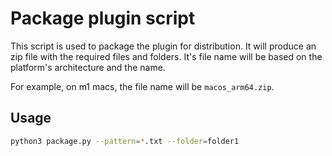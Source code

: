 # Package plugin script

This script is used to package the plugin for distribution. It will produce an zip file with the 
required files and folders. It's file name will be based on the platform's architecture and the
name.

For example, on m1 macs, the file name will be `macos_arm64.zip`.

## Usage

```bash
python3 package.py --pattern=*.txt --folder=folder1
```